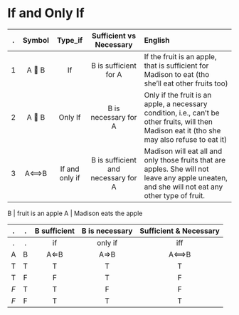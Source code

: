 # If and Only If

. | Symbol | Type_if | Sufficient vs Necessary | English
:---:  | :---:  | :---:  | :---:  | :--- 
1 | A  B | If | B is sufficient for A | If the fruit is an apple, that is sufficient for Madison to eat (tho she’ll eat other fruits too)
2 | A  B | Only If | B is necessary for A | Only if the fruit is an apple, a necessary condition, i.e., can’t be other fruits, will then Madison eat it (tho she may also refuse to eat it)
3 | A⟺B | If and only if | B is sufficient and necessary for A | Madison will eat all and only those fruits that are apples. She will not leave any apple uneaten, and she will not eat any other type of fruit.



B | fruit is an apple
A | Madison eats the apple


.    | .    | B sufficient    | B is necessary    | Sufficient & Necessary 
:---:  | :---:  | :---:  | :---:  | :---: 
.    | .    | if   | only if   | iff 
A    | B    | A⇐B | A⇒B | A⟺B
T    | T    | T    | T    | T 
T    | F    | F    | T    | F 
*F*  | T    | T    | F    | F 
*F*  | F    | T    | T    | T 
